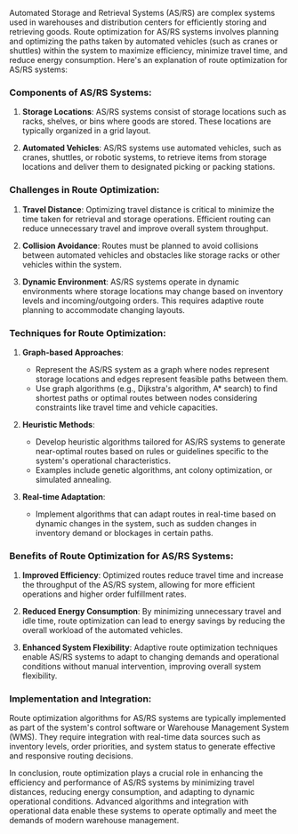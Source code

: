 Automated Storage and Retrieval Systems (AS/RS) are complex systems used in warehouses and distribution centers for efficiently storing and retrieving goods. Route optimization for AS/RS systems involves planning and optimizing the paths taken by automated vehicles (such as cranes or shuttles) within the system to maximize efficiency, minimize travel time, and reduce energy consumption. Here's an explanation of route optimization for AS/RS systems:

### Components of AS/RS Systems:

1. **Storage Locations**:
   AS/RS systems consist of storage locations such as racks, shelves, or bins where goods are stored. These locations are typically organized in a grid layout.

2. **Automated Vehicles**:
   AS/RS systems use automated vehicles, such as cranes, shuttles, or robotic systems, to retrieve items from storage locations and deliver them to designated picking or packing stations.

### Challenges in Route Optimization:

1. **Travel Distance**:
   Optimizing travel distance is critical to minimize the time taken for retrieval and storage operations. Efficient routing can reduce unnecessary travel and improve overall system throughput.

2. **Collision Avoidance**:
   Routes must be planned to avoid collisions between automated vehicles and obstacles like storage racks or other vehicles within the system.

3. **Dynamic Environment**:
   AS/RS systems operate in dynamic environments where storage locations may change based on inventory levels and incoming/outgoing orders. This requires adaptive route planning to accommodate changing layouts.

### Techniques for Route Optimization:

1. **Graph-based Approaches**:
   - Represent the AS/RS system as a graph where nodes represent storage locations and edges represent feasible paths between them.
   - Use graph algorithms (e.g., Dijkstra's algorithm, A* search) to find shortest paths or optimal routes between nodes considering constraints like travel time and vehicle capacities.

2. **Heuristic Methods**:
   - Develop heuristic algorithms tailored for AS/RS systems to generate near-optimal routes based on rules or guidelines specific to the system's operational characteristics.
   - Examples include genetic algorithms, ant colony optimization, or simulated annealing.

3. **Real-time Adaptation**:
   - Implement algorithms that can adapt routes in real-time based on dynamic changes in the system, such as sudden changes in inventory demand or blockages in certain paths.

### Benefits of Route Optimization for AS/RS Systems:

1. **Improved Efficiency**:
   Optimized routes reduce travel time and increase the throughput of the AS/RS system, allowing for more efficient operations and higher order fulfillment rates.

2. **Reduced Energy Consumption**:
   By minimizing unnecessary travel and idle time, route optimization can lead to energy savings by reducing the overall workload of the automated vehicles.

3. **Enhanced System Flexibility**:
   Adaptive route optimization techniques enable AS/RS systems to adapt to changing demands and operational conditions without manual intervention, improving overall system flexibility.

### Implementation and Integration:

Route optimization algorithms for AS/RS systems are typically implemented as part of the system's control software or Warehouse Management System (WMS). They require integration with real-time data sources such as inventory levels, order priorities, and system status to generate effective and responsive routing decisions.

In conclusion, route optimization plays a crucial role in enhancing the efficiency and performance of AS/RS systems by minimizing travel distances, reducing energy consumption, and adapting to dynamic operational conditions. Advanced algorithms and integration with operational data enable these systems to operate optimally and meet the demands of modern warehouse management.